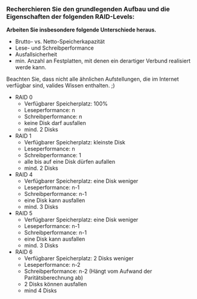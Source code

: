 ### Recherchieren Sie den grundlegenden Aufbau und die Eigenschaften der folgenden RAID-Levels:

__Arbeiten Sie insbesondere folgende Unterschiede heraus.__

+ Brutto- vs. Netto-Speicherkapazität 
+ Lese- und Schreibperformance
+ Ausfallsicherheit
+ min. Anzahl an Festplatten, mit denen ein derartiger Verbund realisiert werde kann.

Beachten Sie, dass nicht alle ähnlichen Aufstellungen, die im Internet verfügbar sind, valides Wissen enthalten. ;)

+ RAID 0
    * Verfügbarer Speicherplatz: 100%
    * Leseperformance: n
    * Schreibperformance: n
    * keine Disk darf ausfallen
    * mind. 2 Disks
+ RAID 1
    * Verfügbarer Speicherplatz: kleinste Disk
    * Leseperformance: n
    * Schreibperformance: 1
    * alle bis auf eine Disk dürfen aufallen
    * mind. 2 Disks
+ RAID 4
    * Verfügbarer Speicherplatz: eine Disk weniger
    * Leseperformance: n-1
    * Schreibperformance: n-1
    * eine Disk kann ausfallen
    * mind. 3 Disks
+ RAID 5
    * Verfügbarer Speicherplatz: eine Disk weniger
    * Leseperformance: n-1
    * Schreibperformance: n-1
    * eine Disk kann ausfallen
    * mind. 3 Disks
+ RAID 6 
    * Verfügbarer Speicherplatz: 2 Disks weniger
    * Leseperformance: n-2
    * Schreibperformance: n-2 (Hängt vom Aufwand der Paritätsberechnung ab)
    * 2 Disks können ausfallen
    * mind 4 Disks
